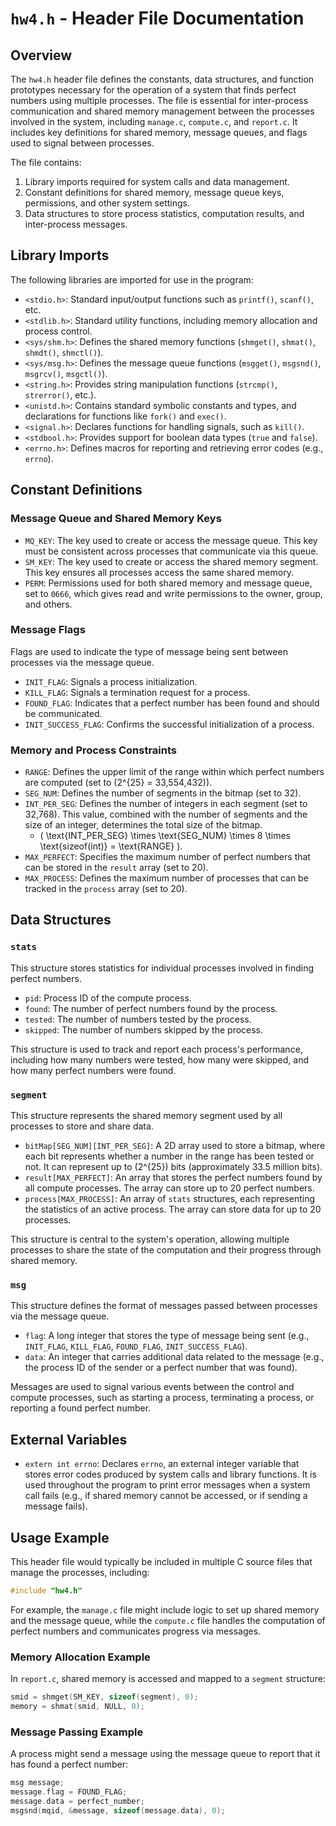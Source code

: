 # `hw4.h` - Header File Documentation

## Overview

The `hw4.h` header file defines the constants, data structures, and function prototypes necessary for the operation of a system that finds perfect numbers using multiple processes. The file is essential for inter-process communication and shared memory management between the processes involved in the system, including `manage.c`, `compute.c`, and `report.c`. It includes key definitions for shared memory, message queues, and flags used to signal between processes.

The file contains:
1. Library imports required for system calls and data management.
2. Constant definitions for shared memory, message queue keys, permissions, and other system settings.
3. Data structures to store process statistics, computation results, and inter-process messages.

## Library Imports

The following libraries are imported for use in the program:

- `<stdio.h>`: Standard input/output functions such as `printf()`, `scanf()`, etc.
- `<stdlib.h>`: Standard utility functions, including memory allocation and process control.
- `<sys/shm.h>`: Defines the shared memory functions (`shmget()`, `shmat()`, `shmdt()`, `shmctl()`).
- `<sys/msg.h>`: Defines the message queue functions (`msgget()`, `msgsnd()`, `msgrcv()`, `msgctl()`).
- `<string.h>`: Provides string manipulation functions (`strcmp()`, `strerror()`, etc.).
- `<unistd.h>`: Contains standard symbolic constants and types, and declarations for functions like `fork()` and `exec()`.
- `<signal.h>`: Declares functions for handling signals, such as `kill()`.
- `<stdbool.h>`: Provides support for boolean data types (`true` and `false`).
- `<errno.h>`: Defines macros for reporting and retrieving error codes (e.g., `errno`).

## Constant Definitions

### Message Queue and Shared Memory Keys

- `MQ_KEY`: The key used to create or access the message queue. This key must be consistent across processes that communicate via this queue.
- `SM_KEY`: The key used to create or access the shared memory segment. This key ensures all processes access the same shared memory.
- `PERM`: Permissions used for both shared memory and message queue, set to `0666`, which gives read and write permissions to the owner, group, and others.

### Message Flags

Flags are used to indicate the type of message being sent between processes via the message queue.

- `INIT_FLAG`: Signals a process initialization.
- `KILL_FLAG`: Signals a termination request for a process.
- `FOUND_FLAG`: Indicates that a perfect number has been found and should be communicated.
- `INIT_SUCCESS_FLAG`: Confirms the successful initialization of a process.

### Memory and Process Constraints

- `RANGE`: Defines the upper limit of the range within which perfect numbers are computed (set to \(2^{25} = 33,554,432\)).
- `SEG_NUM`: Defines the number of segments in the bitmap (set to 32).
- `INT_PER_SEG`: Defines the number of integers in each segment (set to 32,768). This value, combined with the number of segments and the size of an integer, determines the total size of the bitmap.
  - \( \text{INT\_PER\_SEG} \times \text{SEG\_NUM} \times 8 \times \text{sizeof(int)} = \text{RANGE} \).
- `MAX_PERFECT`: Specifies the maximum number of perfect numbers that can be stored in the `result` array (set to 20).
- `MAX_PROCESS`: Defines the maximum number of processes that can be tracked in the `process` array (set to 20).

## Data Structures

### `stats`

This structure stores statistics for individual processes involved in finding perfect numbers.

- `pid`: Process ID of the compute process.
- `found`: The number of perfect numbers found by the process.
- `tested`: The number of numbers tested by the process.
- `skipped`: The number of numbers skipped by the process.

This structure is used to track and report each process's performance, including how many numbers were tested, how many were skipped, and how many perfect numbers were found.

### `segment`

This structure represents the shared memory segment used by all processes to store and share data.

- `bitMap[SEG_NUM][INT_PER_SEG]`: A 2D array used to store a bitmap, where each bit represents whether a number in the range has been tested or not. It can represent up to \(2^{25}\) bits (approximately 33.5 million bits).
- `result[MAX_PERFECT]`: An array that stores the perfect numbers found by all compute processes. The array can store up to 20 perfect numbers.
- `process[MAX_PROCESS]`: An array of `stats` structures, each representing the statistics of an active process. The array can store data for up to 20 processes.

This structure is central to the system's operation, allowing multiple processes to share the state of the computation and their progress through shared memory.

### `msg`

This structure defines the format of messages passed between processes via the message queue.

- `flag`: A long integer that stores the type of message being sent (e.g., `INIT_FLAG`, `KILL_FLAG`, `FOUND_FLAG`, `INIT_SUCCESS_FLAG`).
- `data`: An integer that carries additional data related to the message (e.g., the process ID of the sender or a perfect number that was found).

Messages are used to signal various events between the control and compute processes, such as starting a process, terminating a process, or reporting a found perfect number.

## External Variables

- `extern int errno`: Declares `errno`, an external integer variable that stores error codes produced by system calls and library functions. It is used throughout the program to print error messages when a system call fails (e.g., if shared memory cannot be accessed, or if sending a message fails).

## Usage Example

This header file would typically be included in multiple C source files that manage the processes, including:

```c
#include "hw4.h"
```

For example, the `manage.c` file might include logic to set up shared memory and the message queue, while the `compute.c` file handles the computation of perfect numbers and communicates progress via messages.

### Memory Allocation Example

In `report.c`, shared memory is accessed and mapped to a `segment` structure:

```c
smid = shmget(SM_KEY, sizeof(segment), 0);
memory = shmat(smid, NULL, 0);
```

### Message Passing Example

A process might send a message using the message queue to report that it has found a perfect number:

```c
msg message;
message.flag = FOUND_FLAG;
message.data = perfect_number;
msgsnd(mqid, &message, sizeof(message.data), 0);
```
